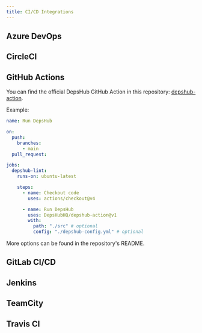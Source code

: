 ```yaml
---
title: CI/CD Integrations
---
```


## Azure DevOps

## CircleCI

## GitHub Actions

You can find the official DepsHub GitHub Action in this repository: [depshub-action](https://github.com/DepsHubHQ/github-action).

Example:

```yaml
name: Run DepsHub

on:
  push:
    branches:
      - main
  pull_request:

jobs:
  depshub-lint:
    runs-on: ubuntu-latest

    steps:
      - name: Checkout code
        uses: actions/checkout@v4

      - name: Run DepsHub
        uses: DepsHubHQ/depshub-action@v1
        with:
          path: "./src" # optional
          config: "./depshub-config.yml" # optional
```

More options can be found in the repository's README.

## GitLab CI/CD

## Jenkins

## TeamCity

## Travis CI
